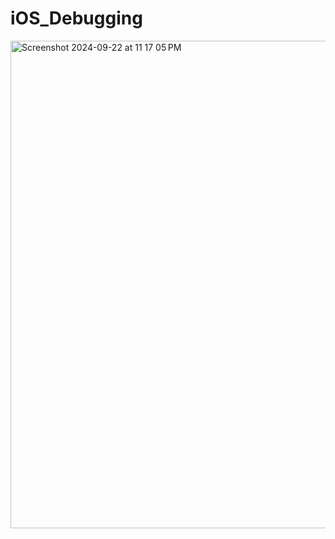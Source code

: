 # iOS_Debugging

<img width="780" alt="Screenshot 2024-09-22 at 11 17 05 PM" src="https://github.com/user-attachments/assets/4f1aeb39-3f18-4d4e-92dc-4c8723b21863">
